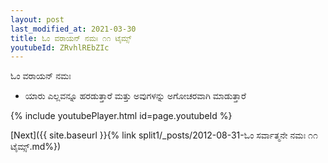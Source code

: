 ```yaml
---
layout: post
last_modified_at: 2021-03-30
title: ಓಂ ವರಾಯನ್ ನಮಃ ೧೧ ಟೈಮ್ಸ್
youtubeId: ZRvhlREbZIc
---
```

 
 
 ಓಂ ವರಾಯನ್ ನಮಃ  
 
 -  ಯಾರು ಎಲ್ಲವನ್ನೂ ಹರಡುತ್ತಾರೆ ಮತ್ತು ಅವುಗಳನ್ನು ಅಗೋಚರವಾಗಿ ಮಾಡುತ್ತಾರೆ 
 
  
 
  
 
 
 
 
 
 


{% include youtubePlayer.html id=page.youtubeId %}
 
[Next]({{ site.baseurl }}{% link  split1/_posts/2012-08-31-ಓಂ ಸರ್ವಾತ್ಮನೇ ನಮಃ ೧೧ ಟೈಮ್ಸ್.md%})
 
